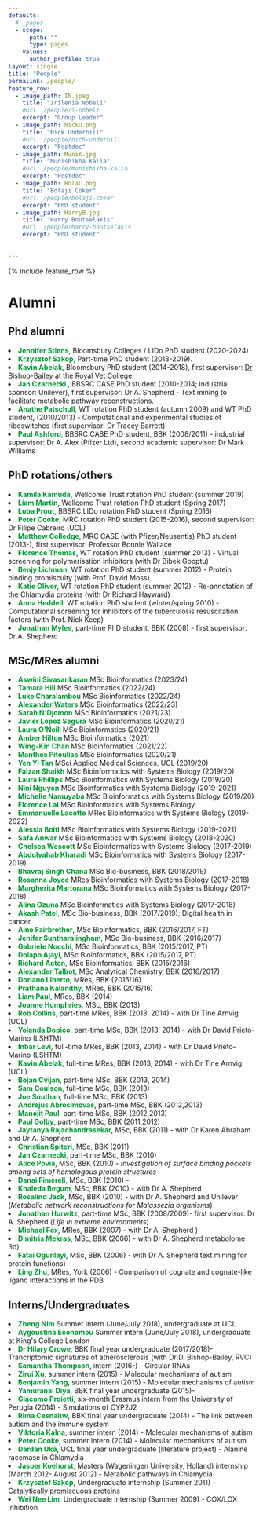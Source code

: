 ```yaml
---
defaults:
  # _pages
  - scope:
      path: ""
      type: pages
    values:
      author_profile: true
layout: single
title: "People"
permalink: /people/
feature_row:
  - image_path: IN.jpeg
    title: "Irilenia Nobeli"
    #url: /people/i-nobeli
    excerpt: "Group Leader"
  - image_path: NickU.png
    title: "Nick Underhill"
    #url: /people/nich-underhill
    excerpt: "Postdoc"
  - image_path: MuniK.jpg
    title: "Munishikha Kalia"
    #url: /people/munishikha-kalia
    excerpt: "Postdoc"
  - image_path: BolaC.png
    title: "Bolaji Coker"
    #url: /people/bolaji-coker
    excerpt: "PhD student"
  - image_path: HarryB.jpg
    title: "Harry Boutselakis"
    #url: /people/harry-boutselakis
    excerpt: "PhD student"

 
---
```

{% include feature_row %}

<h1>Alumni</h1>
<h2>Phd alumni</h2>
<li><font color="#009933"><b>Jennifer Stiens</b></font>, Bloomsbury Colleges / LIDo PhD student (2020-2024) </li>
<li><font color="#009933"><b>Krzysztof Szkop</b></font>, Part-time PhD student (2013-2019).  <br> </li>
<li><font color="#009933"><b>Kavin Abelak</b></font>, Bloomsbury PhD student (2014-2018), first supervisor: <a href="http://www.bishopbailey.org/the-group.html">Dr Bishop-Bailey</a> at the Royal Vet College <br> </li>
<li><font color="#009933"><b>Jan Czarnecki </b></font>, BBSRC CASE PhD student (2010-2014; industrial sponsor: Unilever), first supervisor: Dr A. Shepherd - Text mining to facilitate metabolic pathway reconstructions. </li>
<li><font color="#009933"><b>Anathe Patschull</b></font>, WT rotation PhD student (autumn 2009) and WT PhD student, (2010/2013) - Computational and experimental studies of riboswitches (first supervisor: Dr Tracey Barrett). </li>
<li><font color="#009933"><b>Paul Ashford</b></font>, BBSRC CASE PhD student, BBK (2008/2011) - industrial supervisor: Dr A. Alex (Pfizer Ltd), second academic supervisor: Dr Mark Williams </li>

<h2>PhD rotations/others</h2>  
<li><font color="#009933"><b>Kamila Kamuda</b></font>, Wellcome Trust rotation PhD student (summer 2019) </li>
<li><font color="#009933"><b>Liam Martin</b></font>, Wellcome Trust rotation PhD student (Spring 2017) </li>
<li><font color="#009933"><b>Luba Prout</b></font>, BBSRC LIDo rotation PhD student (Spring 2016) </li>
<li><font color="#009933"><b>Peter Cooke</b></font>, MRC rotation PhD student (2015-2016), second supervisor: Dr Filipe Cabreiro (UCL)</li>
<li><font color="#009933"><b>Matthew Colledge</b></font>, MRC CASE (with Pfizer/Neusentis) PhD student (2013-), first supervisor: Professor Bonnie Wallace </li>
<li><font color="#009933"><b>Florence Thomas</b></font>, WT rotation PhD student (summer 2013) - Virtual screening for polymerisation inhibitors (with Dr Bibek Gooptu) </li>
<li> <font color="#009933"><b>Benjy Lichman</b></font>, WT rotation PhD student (summer 2012) - Protein binding promiscuity (with Prof. David Moss) </li>
<li> <font color="#009933"><b>Katie Oliver</b></font>, WT rotation PhD student (summer 2012) - Re-annotation of the Chlamydia proteins (with Dr Richard Hayward) </li>
<li><font color="#009933"><b>Anna Heddell</b></font>, WT rotation PhD student (winter/spring 2010) - Computational screening for inhibitors of the tuberculosis resuscitation factors (with Prof. Nick Keep)</li>
<li><font color="#009933"><b>Jonathan Myles</b></font>, part-time PhD student, BBK (2008) - first supervisor: Dr A. Shepherd </li>

<h2>MSc/MRes alumni</h2>
<li><font color="#009933"><b>Aswini Sivasankaran</b></font> MSc Bioinformatics (2023/24)</li>
<li><font color="#009933"><b>Tamara Hill</b></font> MSc Bioinformatics (2022/24)</li>
<li><font color="#009933"><b>Luke Charalambou</b></font> MSc Bioinformatics (2022/24)</li>
<li><font color="#009933"><b>Alexander Waters</b></font> MSc Bioinformatics (2022/23)</li>
<li><font color="#009933"><b>Sarah N'Djomon</b></font> MSc Bioinformatics (2021/23)</li>
<li><font color="#009933"><b>Javier Lopez Segura</b></font> MSc Bioinformatics (2020/21)</li>
<li><font color="#009933"><b>Laura O'Neill </b></font> MSc Bioinformatics (2020/21)</li>
<li><font color="#009933"><b>Amber Hilton </b></font> MSc Bioinformatics (2021)</li>
<li><font color="#009933"><b>Wing-Kin Chan </b></font> MSc Bioinformatics (2021/22)</li>
<li><font color="#009933"><b>Manthos Pitoulias</b></font> MSc Bioinformatics (2020/21)</li>
<li><font color="#009933"><b>Yen Yi Tan</b></font> MSci Applied Medical Sciences, UCL (2019/20)</li>
<li><font color="#009933"><b>Faizan Shaikh</b></font> MSc Bioinformatics with Systems Biology (2019/20)</li>
<li><font color="#009933"><b>Laura Phillips</b></font> MSc Bioinformatics with Systems Biology (2019/20)</li>
<li><font color="#009933"><b>Nini Nguyen</b></font> MSc Bioinformatics with Systems Biology (2019-2021)</li>
<li><font color="#009933"><b>Michelle Namuyaba</b></font> MSc Bioinformatics with Systems Biology (2019/20)</li>
<li><font color="#009933"><b>Florence Lai</b></font> MSc Bioinformatics with Systems Biology</li>
<li><font color="#009933"><b>Emmanuelle Lacotte</b></font> MRes Bioinformatics with Systems Biology (2019-2022)</li>
<li><font color="#009933"><b>Alessia Boiti</b></font> MSc Bioinformatics with Systems Biology (2019-2021)</li>
<li><font color="#009933"><b>Safa Anwar</b></font> MSc Bioinformatics with Systems Biology (2018-2020)</li>
<li><font color="#009933"><b>Chelsea Wescott</b></font> MSc Bioinformatics with Systems Biology (2017-2019)</li>
<li><font color="#009933"><b>Abdulvahab Kharadi</b></font> MSc Bioinformatics with Systems Biology (2017-2019)</li>
<li><font color="#009933"><b>Bhavraj Singh Chana</b></font> MSc Bio-business, BBK (2018/2019)</li>
<li><font color="#009933"><b>Rosanna Joyce</b> </font>MRes Bioinformatics with Systems Biology (2017-2018)<br></li>
<li><font color="#009933"><b>Margherita Martorana</b> </font>MSc Bioinformatics with Systems Biology (2017-2018)<br></li>
<li><font color="#009933"><b>Alina Ozuna</b> </font>MSc Bioinformatics with Systems Biology (2017-2018)<br></li>
<li><font color="#009933"><b>Akash Patel</b></font>, MSc Bio-business, BBK (2017/2019); Digital health in cancer </li>
<li><font color="#009933"><b>Aine Fairbrother</b></font>, MSc Bioinformatics, BBK (2016/2017, FT)</li>
<li><font color="#009933"><b>Jenifer Suntharalingham</b></font>, MSc Bio-business, BBK (2016/2017) </li>
<li><font color="#009933"><b>Gabriele Nocchi</b></font>, MSc Bioinformatics, BBK (2015/2017, PT)</li>
<li><font color="#009933"><b>Dolapo Ajayi</b></font>, MSc Bioinformatics, BBK (2015/2017, PT)</li>
<li><font color="#009933"><b>Richard Acton</b></font>, MSc Bioinformatics, BBK (2015/2016)</li>
<li><font color="#009933"><b>Alexander Talbot</b></font>, MSc Analytical Chemistry, BBK (2016/2017) </li>
<li><font color="#009933"><b>Doriano Liberto</b></font>, MRes, BBK (2015/16) </li>
<li><font color="#009933"><b>Prathana Kalanithy</b></font>, MRes, BBK (2015/16) </li>
<li><font color="#009933"><b>Liam Paul</b></font>, MRes, BBK (2014) </li>
<li><font color="#009933"><b>Joanne Humphries</b></font>, MSc, BBK (2013) </li>
<li><font color="#009933"><b>Rob Collins</b></font>, part-time MRes, BBK (2013, 2014) - with Dr Tine Arnvig (UCL)</li>
<li><font color="#009933"><b>Yolanda Dopico</b></font>, part-time MSc, BBK (2013, 2014)  - with Dr David Prieto-Marino (LSHTM)</li>
<li><font color="#009933"><b>Inbar Levi</b></font>, full-time MRes, BBK (2013, 2014)  - with Dr David Prieto-Marino (LSHTM)</li>
<li><font color="#009933"><b>Kavin Abelak</b></font>, full-time MRes, BBK (2013, 2014)  - with Dr Tine Arnvig (UCL)</li>
<li><font color="#009933"><b>Bojan Cvijan</b></font>, part-time MSc, BBK (2013, 2014) </li>
<li><font color="#009933"><b>Sam Coulson</b></font>, full-time MSc, BBK (2013) </li>
<li><font color="#009933"><b>Joe Southan</b></font>, full-time MSc, BBK (2013) </li>
<li><font color="#009933"><b>Andrejus Abrosimovas</b></font>, part-time MSc, BBK (2012,2013) </li>
<li><font color="#009933"><b>Manojit Paul</b></font>, part-time MSc, BBK (2012,2013) </li>
<li><font color="#009933"><b>Paul Golby</b></font>, part-time MSc, BBK (2011,2012) </li>
<li><font color="#009933"><b>Jaytanya Rajachandrasekar</b></font>, MSc, BBK (2011) - with Dr Karen Abraham and Dr A. Shepherd </li>
<li><font color="#009933"><b>Christian Spiteri</b></font>, MSc, BBK (2011) </li>
<li><font color="#009933"><b>Jan Czarnecki</b></font>, part-time MSc, BBK (2010) </li>
<li><font color="#009933"><b>Alice Povia</b></font>, MSc, BBK (2010) - <i>Investigation of surface binding pockets among sets of homologous protein structures </i></li>
<li><font color="#009933"><b>Danai Fimereli</b></font>, MSc, BBK (2010) - <i> </i></li>
<li><font color="#009933"><b>Khaleda Begum</b></font>, MSc, BBK (2010) - with Dr A. Shepherd </li>
<li><font color="#009933"><b>Rosalind Jack</b></font>, MSc, BBK (2010) - with Dr A. Shepherd and Unilever (<i>Metabolic network reconstructions for Malassezia organisms</i>)</li>
<li><font color="#009933"><b>Jonathan Hurwitz</b></font>, part-time MSc, BBK (2008/2009)- first supervisor: Dr A. Shepherd (<i>Life in extreme environments</i>) </li>
<li><font color="#009933"><b>Michael Fox</b></font>, MRes, BBK (2007) - with Dr A. Shepherd ) </li>
<li><font color="#009933"><b>Dimitris Mekras</b></font>, MSc, BBK (2006) - with Dr A. Shepherd metabolome 3d)</li>
<li><font color="#009933"><b>Fatai Ogunlayi</b></font>, MSc, BBK (2006) - with Dr A. Shepherd text mining for protein functions) </li>
<li><font color="#009933"><b>Ling Zhu</b></font>, MRes, York (2006) - Comparison of cognate and cognate-like ligand interactions in the PDB </li>

<h2>Interns/Undergraduates</h2>
<li><font color="#009933"><b>Zheng Nim</b></font> Summer intern (June/July 2018), undergraduate at UCL</li>
<li><font color="#009933"><b>Aygoustina Economou</b></font> Summer intern (June/July 2018), undergraduate at King's College London </li>
<li><font color="#009933"><b>Dr Hilary Crowe</b></font>, BBK final year undergraduate (2017/2018)- Trancriptomic signatures of atherosclerosis (with Dr D. Bishop-Bailey, RVC)</li>
<li><font color="#009933"><b>Samantha Thompson</b></font>, intern (2016-) - Circular RNAs</li>
<li><font color="#009933"><b>Zirui Xu</b></font>, summer intern (2015) - Molecular mechanisms of autism</li>
<li><font color="#009933"><b>Benjamin Yang</b></font>, summer intern (2015) - Molecular mechanisms of autism</li>
<li><font color="#009933"><b>Yamuranai Diya</b></font>, BBK final year undergraduate (2015)- </li>
<li><font color="#009933"><b>Giacomo Proietti</b></font>, six-month Erasmus intern from the University of Perugia (2014) - Simulations of CYP2J2</li>
<li><font color="#009933"><b>Rima Cesnaitw</b></font>, BBK final year undergraduate (2014) - The link between autism and the immune system</li>
<li><font color="#009933"><b>Viktoria Kalna</b></font>, summer intern (2014) - Molecular mechanisms of autism</li>
<li><font color="#009933"><b>Peter Cooke</b></font>, summer intern (2014) - Molecular mechanisms of autism</li>
<li><font color="#009933"><b>Dardan Uka</b></font>, UCL final year undergraduate (literature project) - Alanine racemase in Chlamydia</li>
<li><font color="#009933"><b>Jasper Koehorst</b></font>, Masters (Wageningen University, Holland) internship   (March 2012- August 2012) - Metabolic pathways in Chlamydia</li>
<li><font color="#009933"><b>Krzysztof Szkop</b></font>, Undergraduate internship   (Summer 2011) - Catalytically promiscuous proteins </li>
<li><font color="#009933"><b>Wei Nee Lim</b></font>, Undergraduate internship   (Summer 2009) - COX/LOX inhibition</li>


